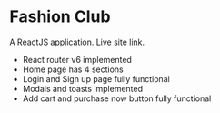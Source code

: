 # Fashion Club

A ReactJS application. [Live site link](https://fashion-club-f5817.web.app/).

- React router v6 implemented
- Home page has 4 sections
- Login and Sign up page fully functional
- Modals and toasts implemented
- Add cart and purchase now button fully functional